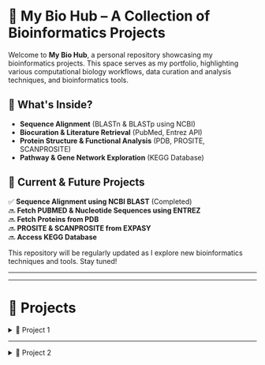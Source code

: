 # 🧬 My Bio Hub – A Collection of Bioinformatics Projects

Welcome to **My Bio Hub**, a personal repository showcasing my bioinformatics projects. This space serves as my portfolio, highlighting various computational biology workflows, data curation and analysis techniques, and bioinformatics tools.

## 🔬 What's Inside?
- **Sequence Alignment** (BLASTn & BLASTp using NCBI)
- **Biocuration & Literature Retrieval** (PubMed, Entrez API)
- **Protein Structure & Functional Analysis** (PDB, PROSITE, SCANPROSITE)
- **Pathway & Gene Network Exploration** (KEGG Database)

## 🚀 Current & Future Projects
✅ **Sequence Alignment using NCBI BLAST** (Completed)  
🔜 **Fetch PUBMED & Nucleotide Sequences using ENTREZ**  
🔜 **Fetch Proteins from PDB**  
🔜 **PROSITE & SCANPROSITE from EXPASY**  
🔜 **Access KEGG Database**   

This repository will be regularly updated as I explore new bioinformatics techniques and tools. Stay tuned!

---
---

# 📌 Projects

<details>
  <summary>🚀 Project 1</summary>

# **Sequence Alignment using NCBI BLAST**

### [View Project 1 Documentation](https://github.com/sheetalreddy25/my-bio-hub/blob/5d455afccf9c6d19359b3acab38ab8a791e87fce/Project1_Documentation.md)

<details>
  <summary>🧬 Part 1 </summary>

## **Nucleotide BLAST (BLASTn) with NCBI**

### [**View Python Notebook for Part 1**](https://github.com/sheetalreddy25/my-bio-hub/blob/main/nucleotide-blast-blastn-with-ncbi.ipynb)

### Overview
This part of the project involves performing a Nucleotide BLAST (BLASTn) search using the TP53 gene sequence. BLASTn is used to compare a nucleotide sequence against the NCBI nucleotide database to identify homologous sequences.

### Dataset
- The dataset used is the **TP53 gene sequence**, available at:  
  [NCBI TP53 Gene](https://www.ncbi.nlm.nih.gov/gene/7157)

</details>

<details>
  <summary>🧪 Part 2 </summary>

## **Protein BLAST (BLASTp) with NCBI**

### [**View Python Notebook for Part 2**](https://github.com/sheetalreddy25/my-bio-hub/blob/main/protein-blast-blastp-with-ncbi.ipynb)

### Overview
This part of the project involves performing a Protein BLAST (BLASTp) search using the translated TP53 protein sequence. BLASTp is used to compare an amino acid sequence against the NCBI protein database to identify homologous sequences.

### Dataset
- The dataset used is the **TP53 protein sequence**, available at:  
  - [UniProt P04637](https://www.uniprot.org/uniprotkb/P04637/entry)  
  - [FASTA Download](https://rest.uniprot.org/uniprotkb/P04637.fasta)

</details>

</details>

---

<details>
  <summary>🧬 Project 2</summary>

## **Fetch PUBMED & Nucleotide Sequences using ENTREZ**

### [View Project 2 Documentation]()

<details>
  <summary>📄 Part 1</summary>

## **Fetch PUBMED from Entrez**

### [🧪 View Python Notebook for Part 1](https://github.com/sheetalreddy25/my-bio-hub/blob/24720273d6d61ba1e89e489dcb77934371ddb419/fetch-pubmed-from-entrez.ipynb)

### Overview
This part of the project involves retrieving data from the **PubMed** database using Biopython’s **Entrez API**. It includes searching for articles related to TP53 and formatting the results.

</details>

<!-- Part 2 coming soon -->

</details>
